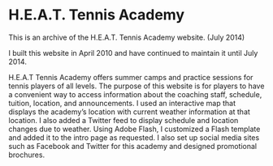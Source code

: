 H.E.A.T. Tennis Academy
=======================

This is an archive of the H.E.A.T. Tennis Academy website. (July 2014)

I built this website in April 2010 and have continued to maintain it until July 2014. 

H.E.A.T Tennis Academy offers summer camps and practice sessions for tennis players of all levels. The purpose of this website is for players to have a convenient way to access information about the coaching staff, schedule, tuition, location, and announcements. I used an interactive map that displays the academy’s location with current weather information at that location. I also added a Twitter feed to display schedule and location changes due to weather. Using Adobe Flash, I customized a Flash template and added it to the intro page as requested. I also set up social media sites such as Facebook and Twitter for this academy and designed promotional brochures.